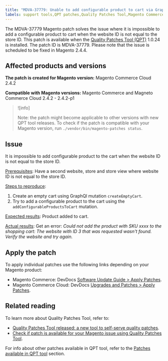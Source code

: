 ```yaml
---
title: "MDVA-37779: Unable to add configurable product to cart via GraphQL"
labels: support tools,QPT patches,Quality Patches Tool,Magento Commerce,Magneto Commerce Cloud,QPT 1.0.24,2.4.2,2.4.2-p1
---
```


The MDVA-37779 Magento patch solves the issue where it is impossible to add a configurable product to cart when the website ID is not equal to the store ID. This patch is available when the [Quality Patches Tool (QPT)](https://support.magento.com/hc/en-us/articles/360047139492) 1.0.24 is installed. The patch ID is MDVA-37779. Please note that the issue is scheduled to be fixed in Magento 2.4.4. 

## Affected products and versions

**The patch is created for Magento version:**
Magento Commerce Cloud 2.4.2

**Compatible with Magento versions:**
Magento Commerce and Magneto Commerce Cloud 2.4.2 - 2.4.2-p1

>![info]
>
>Note: the patch might become applicable to other versions with new QPT tool releases. To check if the patch is compatible with your Magento version, run `./vendor/bin/magento-patches status`.

## Issue

It is impossible to add configurable product to the cart when the website ID is not equal to the store ID.

<ins>Prerequisites</ins>:
Have a second website, store and store view where website ID is not equal to the store ID.

<ins>Steps to reproduce</ins>:

1. Create an empty cart using GraphQl mutation `createEmptyCart`.
1. Try to add a configurable product to the cart using the `addConfigurableProductsToCart` mutation.

<ins>Expected results</ins>:
Product added to cart.

<ins>Actual results</ins>:
Get an error: *Could not add the product with SKU xxxx to the shopping cart: The website with ID 3 that was requested wasn't found. Verify the website and try again.*

## Apply the patch

To apply individual patches use the following links depending on your Magento product:

* Magento Commerce: DevDocs [Software Update Guide > Apply Patches](https://devdocs.magento.com/guides/v2.4/comp-mgr/patching/mqp.html).
* Magento Commerce Cloud: DevDocs [Upgrades and Patches > Apply Patches](https://devdocs.magento.com/cloud/project/project-patch.html).


## Related reading

To learn more about Quality Patches Tool, refer to:

* [Quality Patches Tool released: a new tool to self-serve quality patches](https://support.magento.com/hc/en-us/articles/360047139492).
* [Check if patch is available for your Magento issue using Quality Patches Tool](https://support.magento.com/hc/en-us/articles/360047125252).

For info about other patches available in QPT tool, refer to the [Patches available in QPT tool](https://support.magento.com/hc/en-us/sections/360010506631-Patches-available-in-QPT-tool-) section.
